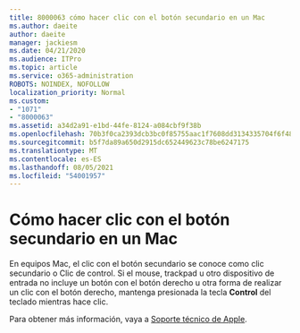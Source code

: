 ```yaml
---
title: 8000063 cómo hacer clic con el botón secundario en un Mac
ms.author: daeite
author: daeite
manager: jackiesm
ms.date: 04/21/2020
ms.audience: ITPro
ms.topic: article
ms.service: o365-administration
ROBOTS: NOINDEX, NOFOLLOW
localization_priority: Normal
ms.custom:
- "1071"
- "8000063"
ms.assetid: a34d2a91-e1bd-44fe-8124-a084cbf9f38b
ms.openlocfilehash: 70b3f0ca2393dcb3bc0f85755aac1f7608dd3134335704f6f48af43fb33b4af8
ms.sourcegitcommit: b5f7da89a650d2915dc652449623c78be6247175
ms.translationtype: MT
ms.contentlocale: es-ES
ms.lasthandoff: 08/05/2021
ms.locfileid: "54001957"
---
```

# <a name="how-to-right-click-on-a-mac"></a>Cómo hacer clic con el botón secundario en un Mac

En equipos Mac, el clic con el botón secundario se conoce como clic secundario o Clic de control. Si el mouse, trackpad u otro dispositivo de entrada no incluye un botón con el botón derecho u otra forma de realizar un clic con el botón derecho, mantenga presionada la tecla **Control** del teclado mientras hace clic.
  
Para obtener más información, vaya a [Soporte técnico de Apple](https://go.microsoft.com/fwlink/?linkid=2022220&amp;clcid=0x409).
  